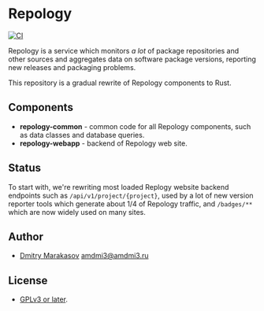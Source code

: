 # Repology

[![CI](https://github.com/repology/repology-rs/actions/workflows/ci.yml/badge.svg)](https://github.com/repology/repology-rs/actions/workflows/ci.yml)

Repology is a service which monitors *a lot* of package repositories
and other sources and aggregates data on software package versions,
reporting new releases and packaging problems.

This repository is a gradual rewrite of Repology components to Rust.

## Components

- **repology-common** - common code for all Repology components, such as 
  data classes and database queries.
- **repology-webapp** - backend of Repology web site.

## Status

To start with, we're rewriting most loaded Replogy website backend
endpoints such as `/api/v1/project/{project}`, used by a lot of new
version reporter tools which generate about 1/4 of Repology traffic,
and `/badges/**` which are now widely used on many sites.

## Author

- [Dmitry Marakasov](https://github.com/AMDmi3) <amdmi3@amdmi3.ru>

## License

- [GPLv3 or later](LICENSE).
